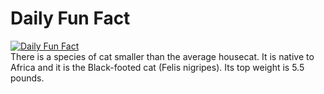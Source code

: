 # Daily Fun Fact
[![Daily Fun Fact](https://github.com/huy2x/daily-fun-facts/actions/workflows/daily-fun-facts.yml/badge.svg)](https://github.com/huy2x/daily-fun-facts/actions/workflows/daily-fun-facts.yml)<br/>
There is a species of cat smaller than the average housecat. It is native to Africa and it is the Black-footed cat (Felis nigripes). Its top weight is 5.5 pounds.
